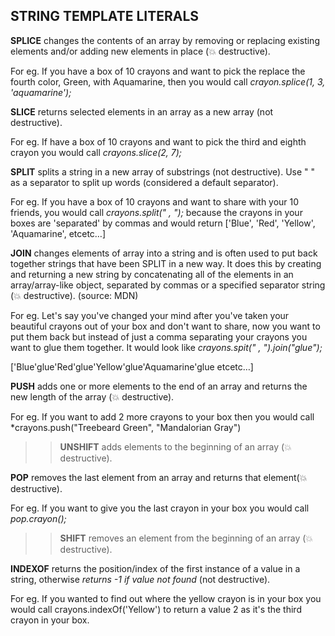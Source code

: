 
## STRING TEMPLATE LITERALS

**SPLICE** changes the contents of an array by removing or replacing existing elements and/or adding new elements in place (:boom: destructive). 

For eg. If you have a box of 10 crayons and want to pick the replace the fourth color, Green, with Aquamarine, then you would call *crayon.splice(1, 3, 'aquamarine');* 

**SLICE** returns selected elements in an array as a new array (not destructive). 

For eg. If have a box of 10 crayons and want to pick the third and eighth crayon you would call *crayons.slice(2, 7);*

**SPLIT** splits a string in a new array of substrings (not destructive). Use " " as a separator to split up words (considered a default separator). 

For eg. If you have a box of 10 crayons and want to share with your 10 friends, you would call *crayons.split(" , ");* because the crayons in your boxes are 'separated' by commas and would return ['Blue', 'Red', 'Yellow', 'Aquamarine', etcetc…]

**JOIN** changes elements of array into a string and is often used to put back together strings that have been SPLIT in a new way. It does this by creating and returning a new string by concatenating all of the elements in an array/array-like object, separated by commas or a specified separator string (:boom: destructive). (source: MDN) 

For eg. Let's say you've changed your mind after you've taken your beautiful crayons out of your box 
and don't want to share, now you want to put them back but instead of just a comma separating your crayons you want to glue them together. It would look like *crayons.spit(" , ").join("glue");*

['Blue'glue'Red'glue'Yellow'glue'Aquamarine'glue etcetc…]

**PUSH** adds one or more elements to the end of an array and returns the new length of the array (:boom: destructive). 

For eg. If you want to add 2 more crayons to your box then you would call *crayons.push("Treebeard Green", "Mandalorian Gray")
>> **UNSHIFT** adds elements to the beginning of an array (:boom: destructive). 

**POP** removes the last element from an array and returns that element(:boom: destructive).

For eg. If you want to give you the last crayon in your box you would call *pop.crayon();*
>> **SHIFT** removes an element from the beginning of an array (:boom: destructive).

**INDEXOF** returns the position/index of the first instance of a value in a string, otherwise *returns -1 if value not found* (not destructive).

For eg. If you wanted to find out where the yellow crayon is in your box you would call crayons.indexOf('Yellow') to return a value 2 as it's the third crayon in your box. 